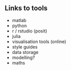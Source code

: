 ## Links to tools

- matlab
- python
- r / rstudio (posit)
- julia
- visualisation tools (online)
- style guides
- data storage
- modelling?
- maths